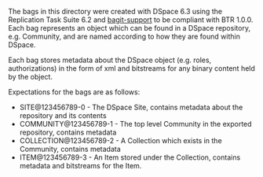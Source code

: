 The bags in this directory were created with DSpace 6.3 using the Replication Task Suite 6.2 and 
[bagit-support](https://github.com/duraspace/bagit-support) to be compliant with BTR 1.0.0. Each bag represents an object
which can be found in a DSpace repository, e.g. Community, and are named according to how they are found within DSpace.

Each bag stores metadata about the DSpace object (e.g. roles, authorizations) in the form of xml and bitstreams for
any binary content held by the object.

Expectations for the bags are as follows:
* SITE@123456789-0 - The DSpace Site, contains metadata about the repository and its contents
* COMMUNITY@123456789-1 - The top level Community in the exported repository, contains metadata
* COLLECTION@123456789-2 - A Collection which exists in the Community, contains metadata
* ITEM@123456789-3 - An Item stored under the Collection, contains metadata and bitstreams for the Item.
